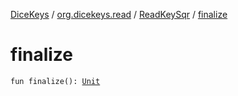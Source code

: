 [DiceKeys](../../index.md) / [org.dicekeys.read](../index.md) / [ReadKeySqr](index.md) / [finalize](./finalize.md)

# finalize

`fun finalize(): `[`Unit`](https://kotlinlang.org/api/latest/jvm/stdlib/kotlin/-unit/index.html)